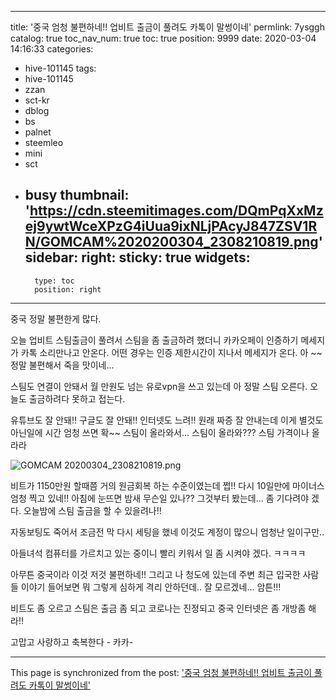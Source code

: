 
---
title: '중국 엄청 불편하네!! 업비트 출금이 풀려도 카톡이 말썽이네'
permlink: 7ysggh
catalog: true
toc_nav_num: true
toc: true
position: 9999
date: 2020-03-04 14:16:33
categories:
- hive-101145
tags:
- hive-101145
- zzan
- sct-kr
- dblog
- bs
- palnet
- steemleo
- mini
- sct
- busy
thumbnail: 'https://cdn.steemitimages.com/DQmPqXxMzej9ywtWceXPzG4iUua9ixNLjPAcyJ847ZSV1RN/GOMCAM%2020200304_2308210819.png'
sidebar:
    right:
        sticky: true
widgets:
    -
        type: toc
        position: right
---


중국 정말 불편한게 많다. 

오늘 업비트  스팀출금이 풀려서 스팀을 좀 출금하려 했더니
카카오페이 인증하기 메세지가 카톡 소리만나고 안온다. 
어떤 경우는 인증 제한시간이 지나서 메세지가 온다.
아 ~~ 정말 불편해서 죽을 맛이네...

스팀도 연결이  안돼서 월 만원도 넘는 유로vpn을 쓰고 있는데
아 정말 스팀 오른다.  오늘도 출금하려다 못하고 접는다.

유튜브도 잘 안돼!! 구글도 잘 안돼!!
인터넷도 느려!!  원래 짜증  잘 안내는데
이게 별것도 아닌일에 시간 엄청 쓰면 확~~ 
스팀이 올라와서...  스팀이 올라와??? 스팀 가격이나 올라라

![GOMCAM 20200304_2308210819.png](https://cdn.steemitimages.com/DQmPqXxMzej9ywtWceXPzG4iUua9ixNLjPAcyJ847ZSV1RN/GOMCAM%2020200304_2308210819.png)

비트가 1150만원 할때쯤 거의 원금회복 하는 수준이였는데  쩝!!
다시 10일만에  마이너스 엄청 찍고 있네!! 
아침에 눈뜨면 밤새 무슨일 있나??  그것부터 봤는데...
좀 기다려야 겠다.   오늘밤에 스팀 출금을 할 수 있을려나!!

자동보팅도 죽어서 조금전 막 다시 세팅을 했네
이것도 계정이 많으니 엄청난 일이구만..

아들녀석 컴퓨터를 가르치고 있는 중이니 
빨리 키워서 일 좀 시켜야 겠다.  ㅋㅋㅋㅋ

아무튼 중국이라 이것 저것 불편하네!!
그리고 나 청도에 있는데 주변 최근 입국한 사람들
이야기 들어보면 뭐 그렇게 심하게 격리 안하던데..
잘 모르겠네...  암튼!!! 

비트도 좀 오르고 스팀은 출금 좀 되고 
코로나는 진정되고 중국 인터넷은 좀 개방좀 해라!!

고맙고 사랑하고 축복한다 - 카카-

- - -

This page is synchronized from the post: ['중국 엄청 불편하네!! 업비트 출금이 풀려도 카톡이 말썽이네'](https://steemit.com/@kibumh/7ysggh)

